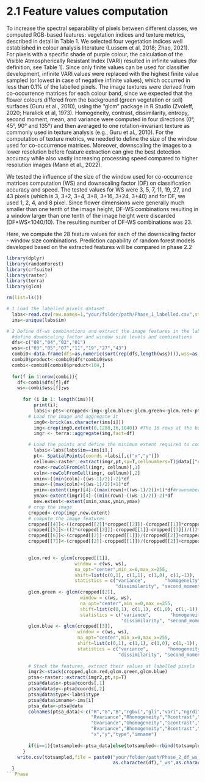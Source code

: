 # 2.1 Feature values computation
To increase the spectral separability of pixels between different classes, we computed RGB-based features: vegetation indices and texture metrics, described in detail in Table 1. We selected four vegetation indices well established in colour analysis literature (Lussem et al, 2018; Zhao, 2021). For pixels with a specific shade of purple colour, the calculation of the Visible Atmospherically Resistant Index (VARI) resulted in infinite values (for definition, see Table 1). Since only finite values can be used for classifier development, infinite VARI values were replaced with the highest finite value sampled (or lowest in case of negative infinite values), which occurred in less than 0.1% of the labelled pixels. The image textures were derived from co-occurrence matrices for each colour band, since we expected that the flower colours differed from the background (green vegetation or soil) surfaces (Guru et al., 2010), using the “glcm” package in R Studio (Zvoleff, 2020; Haralick et al, 1973). Homogeneity, contrast, dissimilarity, entropy, second moment, mean, and variance were computed in four directions (0°, 45°, 90° and 135°) and then averaged to one rotation-invariant texture as commonly used in texture analysis (e.g., Guru et al., 2010). For the computation of texture metrics, we needed to define the size of the window used for co-occurrence matrices. Moreover, downscaling the images to a lower resolution before feature extraction can give the best detection accuracy while also vastly increasing processing speed compared to higher resolution images (Mann et al., 2022).

We tested the influence of the size of the window used for co-occurrence matrices computation (WS) and downscaling factor (DF) on classification accuracy and speed. The tested values for WS were 3, 5, 7, 11, 19, 27, and 43 pixels (which is 3, 3+2, 3+4, 3+8, 3+16, 3+24, 3+40) and for DF, we used 1, 2, 4, and 8 pixel. Since flower dimensions were generally much smaller than one tenth of the image height, DF-WS combinations resulting in a window larger than one tenth of the image height were discarded (DF*WS<1040/10). The resulting number of DF-WS combinations was 23.

Here, we compute the 28 feature values for each of the downscaling factor - window size combinations. Prediction capability of random forest models developed based on the extracted features will be compared in phase 2.2
```r
library(dplyr)
library(randomForest)
library(crfsuite)
library(raster)
library(terra)
library(glcm)

rm(list=ls())

# 1 Load the labelled pixels dataset
  labs<-read.csv(row.names=1,"your/folder/path/Phase_1_labelled.csv",stringsAsFactors = T)
  ims<-unique(labs$im)

# 2 Define df-ws combinations and extract the image features in the labelled pixel using all the df-ws combinations
  #define downscaling factor and window size levels and combinations
  dfs<-c("08","04","02","01")
  wss<-c("03","05","07","11","19","27","43")
  combi0<-data.frame(dfs=as.numeric(sort(rep(dfs,length(wss)))),wss=as.numeric(rep(wss,length(dfs))))
  combi0$product<-combi0$dfs*combi0$wss
  combi<-combi0[combi0$product<104,]
  
  for(f in 1:nrow(combi)){
    df<-combi$dfs[f];df
    ws<-combi$wss[f];ws
    
      for (i in 1: length(ims)){
          print(i);
          labsi<-pts<-cropped<-img<-glcm.blue<-glcm.green<-glcm.red<-pt<-ptsa_data<-rown<-coln<-cellnum<-xmin<-xmax<-ymin<-ymax<-new.extent<-NA
        # Load the image and aggregate it
          img0<-brick(as.character(ims[i]))
          img<-crop(img0,extent(0,1280,16,1040)) #The 16 rows at the bottom of the pictures contain the timestamps.
          imgr <- terra::aggregate(img,fact=df)

        # Load the points and define the minimum extent required to compute points features
          labsi<-labs[labs$im==ims[i],]
          pt<- SpatialPoints(coords =labsi[,c("x","y")])
          cellnum<-raster::extract(imgr,pt,sp=T,cellnumbers=T)@data[["cells"]]
          rown<-rowColFromCell(imgr, cellnum)[,1]
          coln<-rowColFromCell(imgr, cellnum)[,2]
          xmin<-((min(coln)-((ws-1)/2))-2)*df
          xmax<-((max(coln)+((ws-1)/2))+1)*df
          ymin<-extent(imgr)[4]-((max(rown)+((ws-1)/2))+1)*df#rownumbering from top to bottom but ycoord from bottom to top
          ymax<-extent(imgr)[4]-((min(rown)-((ws-1)/2))-2)*df
          new.extent<-extent(xmin,xmax,ymin,ymax)
        # crop the image
        cropped<-crop(imgr,new.extent)
        # compute the image features
        cropped[[4]]<-((cropped[[2]]*cropped[[2]])-(cropped[[1]]*cropped[[3]]))/((cropped[[2]]*cropped[[2]])+(cropped[[1]]*cropped[[3]]))#RGBVI
        cropped[[5]]<-((2*cropped[[2]])-cropped[[1]]-cropped[[3]])/((2*cropped[[2]])+cropped[[1]]+cropped[[3]])#GLI
        cropped[[6]]<-(cropped[[2]]-cropped[[1]])/(cropped[[2]]+cropped[[1]]-cropped[[3]])#VARI
        cropped[[7]]<-(cropped[[2]]-cropped[[1]])/(cropped[[2]]+cropped[[1]])#NGRDI

        
        glcm.red <- glcm(cropped[[1]],
                         window = c(ws, ws),
                         na_opt="center",min_x=0,max_x=255,
                         shift=list(c(0,1), c(1,1), c(1,0), c(1,-1)),
                         statistics = c("variance",       "homogeneity","contrast",        "entropy",
                                        "dissimilarity", "second_moment","mean"))
        glcm.green <- glcm(cropped[[2]],
                           window = c(ws, ws),
                           na_opt="center",min_x=0,max_x=255,
                           shift=list(c(0,1), c(1,1), c(1,0), c(1,-1)),
                           statistics = c("variance",       "homogeneity","contrast",        "entropy",
                                          "dissimilarity", "second_moment","mean"))
        glcm.blue <- glcm(cropped[[3]],
                          window = c(ws, ws),
                          na_opt="center",min_x=0,max_x=255,
                          shift=list(c(0,1), c(1,1), c(1,0), c(1,-1)),
                          statistics = c("variance",       "homogeneity","contrast",        "entropy",
                                         "dissimilarity", "second_moment","mean"))
   
        # Stack the features, extract their values at labelled pixels
        imgr2<-stack(cropped,glcm.red,glcm.green,glcm.blue)
        ptsa<-raster::extract(imgr2,pt,sp=T)
        ptsa@data$x<-ptsa@coords[,1]
        ptsa@data$y<-ptsa@coords[,2]
        ptsa@data$type<-labsi$type
        ptsa@data$imname<-ims[i]
        ptsa_data<-ptsa@data
        colnames(ptsa_data)<-c("R","G","B","rgbvi","gli","vari","ngrdi",
                               "Rvariance","Rhomogeneity","Rcontrast","Rentropy","Rdissimilarity","Rsecond_moment","Rmean",
                               "Gvariance","Ghomogeneity","Gcontrast","Gentropy","Gdissimilarity","Gsecond_moment","Gmean",
                               "Bvariance","Bhomogeneity","Bcontrast","Bentropy","Bdissimilarity","Bsecond_moment","Bmean",
                               "x","y","type","imname")
    
        if(i==1){totsampled<-ptsa_data}else{totsampled<-rbind(totsampled,ptsa_data)}
      }
    write.csv(totsampled,file = paste0("your/folder/path/Phase_2_df_ws_ext_feat/Phase2_df",
                                       as.character(df),"_ws",as.character(ws),".csv"))
  }
```Phase
